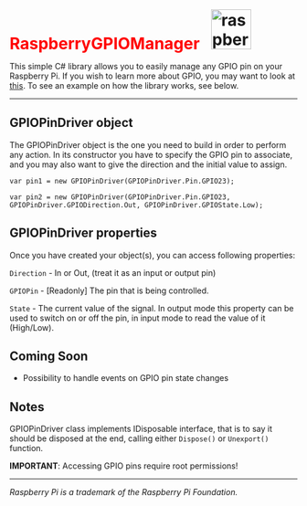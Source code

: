 <h1 style="display: inline; color:red">
RaspberryGPIOManager  &nbsp;
 <a href="http://www.raspberrypi.org">
  <img src="http://www.raspberrypi.org/wp-content/uploads/2012/03/Raspi_Colour_R.png" height="70" alt="raspberrypi.org" align="bottom">
 </a>
</h1>

This simple C# library allows you to easily manage any GPIO pin on your Raspberry Pi.
If you wish to learn more about GPIO, you may want to look at [this](http://elinux.org/RPi_Low-level_peripherals "Low-Level peripherals reference").
To see an example on how the library works, see below.

***

GPIOPinDriver object
-------------------------------
The GPIOPinDriver object is the one you need to build in order to perform any action.
In its constructor you have to specify the GPIO pin to associate, and you may also want to give the direction and the initial value to assign.

`var pin1 = new GPIOPinDriver(GPIOPinDriver.Pin.GPIO23);`

`var pin2 = new GPIOPinDriver(GPIOPinDriver.Pin.GPIO23, GPIOPinDriver.GPIODirection.Out, GPIOPinDriver.GPIOState.Low);`



GPIOPinDriver properties
-------------------------------
Once you have created your object(s), you can access following properties:

`Direction` -  In or Out, (treat it as an input or output pin)

`GPIOPin`   -  [Readonly] The pin that is being controlled.

`State`     -  The current value of the signal. In output mode this property can be used to switch on or off the pin,
             in input mode to read the value of it (High/Low).


Coming Soon
--------------------------------
- Possibility to handle events on GPIO pin state changes


Notes
-------------------------------
GPIOPinDriver class implements IDisposable interface, that is to say it should be disposed at the end, calling either `Dispose()` or `Unexport()` function.

**IMPORTANT**: Accessing GPIO pins require root permissions!


---
*Raspberry Pi is a trademark of the Raspberry Pi Foundation.*
